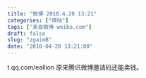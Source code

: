 ```yaml
---
title: "微博 2010.4.20 13:21"
categories: ["嘀咕"]
tags: ["来自微博 weibo.com"]
draft: false
slug: "zgaimB"
date: "2010-04-20 13:21:00"
---
```


<p>t.qq.com/eallion 原来腾讯微博邀请码还能卖钱。 ​​​​</p>
